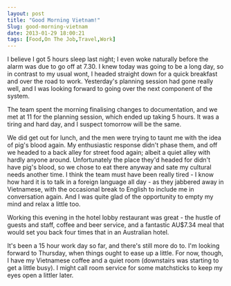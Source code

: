 ```yaml
---
layout: post
title: "Good Morning Vietnam!"
Slug: good-morning-vietnam
date: 2013-01-29 18:00:21
tags: [Food,On The Job,Travel,Work]
---
```

I believe I got 5 hours sleep last night; I even woke naturally before the alarm was due to go off at 7.30. I knew today was going to be a long day, so in contrast to my usual wont, I headed straight down for a quick breakfast and over the road to work. Yesterday's planning session had gone really well, and I was looking forward to going over the next component of the system.

The team spent the morning finalising changes to documentation, and we met at 11 for the planning session, which ended up taking 5 hours. It was a tiring and hard day, and I suspect tomorrow will be the same.

We did get out for lunch, and the men were trying to taunt me with the idea of pig's blood again. My enthusiastic response didn't phase them, and off we headed to a back alley for street food again; albeit a quiet alley with hardly anyone around. Unfortunately the place they'd headed for didn't have pig's blood, so we chose to eat there anyway and sate my cultural needs another time. I think the team must have been really tired - I know how hard it is to talk in a foreign language all day - as they jabbered away in Vietnamese, with the occasional break to English to include me in conversation again. And I was quite glad of the opportunity to empty my mind and relax a little too.

Working this evening in the hotel lobby restaurant was great - the hustle of guests and staff, coffee and beer service, and a fantastic AU$7.34 meal that would set you back four times that in an Australian hotel.

It's been a 15 hour work day so far, and there's still more do to. I'm looking forward to Thursday, when things ought to ease up a little. For now, though, I have my Vietnamese coffee and a quiet room (downstairs was starting to get a little busy). I might call room service for some matchsticks to keep my eyes open a littler later.
